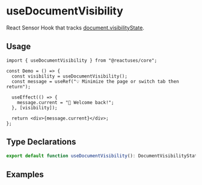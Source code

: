 # useDocumentVisibility

React Sensor Hook that tracks [document.visibilityState](https://developer.mozilla.org/en-US/docs/Web/API/Document/visibilityState).

## Usage

```tsx
import { useDocumentVisibility } from "@reactuses/core";

const Demo = () => {
  const visibility = useDocumentVisibility();
  const message = useRef("💡 Minimize the page or switch tab then return");

  useEffect(() => {
    message.current = "🎉 Welcome back!";
  }, [visibility]);

  return <div>{message.current}</div>;
};
```

## Type Declarations

```ts
export default function useDocumentVisibility(): DocumentVisibilityState;
```

## Examples
